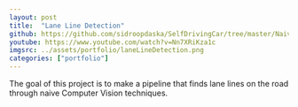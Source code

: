 ```yaml
---
layout: post
title:  "Lane Line Detection"
github: https://github.com/sidroopdaska/SelfDrivingCar/tree/master/NaiveLaneLinesDetection
youtube: https://www.youtube.com/watch?v=Nn7XRiKza1c
imgsrc: ../assets/portfolio/laneLineDetection.png
categories: ["portfolio"]
---
```


The goal of this project is to make a pipeline that finds lane lines on the road through naive Computer Vision techniques.
